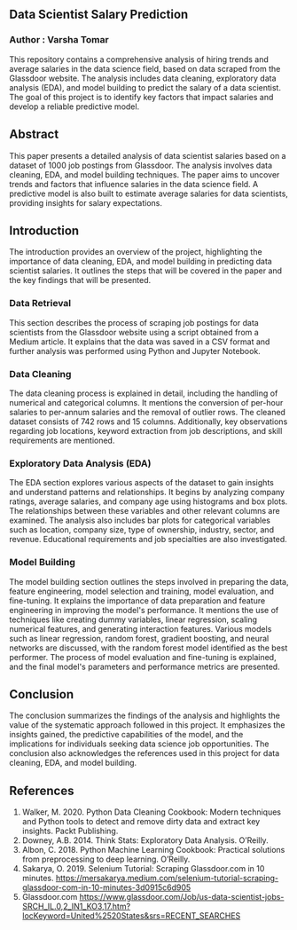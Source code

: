 ## Data Scientist Salary Prediction

### Author : Varsha Tomar

This repository contains a comprehensive analysis of hiring trends and average salaries in the data science field, based on data scraped from the Glassdoor website. The analysis includes data cleaning, exploratory data analysis (EDA), and model building to predict the salary of a data scientist. The goal of this project is to identify key factors that impact salaries and develop a reliable predictive model.

## Abstract
This paper presents a detailed analysis of data scientist salaries based on a dataset of 1000 job postings from Glassdoor. The analysis involves data cleaning, EDA, and model building techniques. The paper aims to uncover trends and factors that influence salaries in the data science field. A predictive model is also built to estimate average salaries for data scientists, providing insights for salary expectations.

## Introduction
The introduction provides an overview of the project, highlighting the importance of data cleaning, EDA, and model building in predicting data scientist salaries. It outlines the steps that will be covered in the paper and the key findings that will be presented.

### Data Retrieval
This section describes the process of scraping job postings for data scientists from the Glassdoor website using a script obtained from a Medium article. It explains that the data was saved in a CSV format and further analysis was performed using Python and Jupyter Notebook.
### Data Cleaning
The data cleaning process is explained in detail, including the handling of numerical and categorical columns. It mentions the conversion of per-hour salaries to per-annum salaries and the removal of outlier rows. The cleaned dataset consists of 742 rows and 15 columns. Additionally, key observations regarding job locations, keyword extraction from job descriptions, and skill requirements are mentioned.
### Exploratory Data Analysis (EDA)
The EDA section explores various aspects of the dataset to gain insights and understand patterns and relationships. It begins by analyzing company ratings, average salaries, and company age using histograms and box plots. The relationships between these variables and other relevant columns are examined. The analysis also includes bar plots for categorical variables such as location, company size, type of ownership, industry, sector, and revenue. Educational requirements and job specialties are also investigated.
### Model Building
The model building section outlines the steps involved in preparing the data, feature engineering, model selection and training, model evaluation, and fine-tuning. It explains the importance of data preparation and feature engineering in improving the model's performance. It mentions the use of techniques like creating dummy variables, linear regression, scaling numerical features, and generating interaction features. Various models such as linear regression, random forest, gradient boosting, and neural networks are discussed, with the random forest model identified as the best performer. The process of model evaluation and fine-tuning is explained, and the final model's parameters and performance metrics are presented.

## Conclusion
The conclusion summarizes the findings of the analysis and highlights the value of the systematic approach followed in this project. It emphasizes the insights gained, the predictive capabilities of the model, and the implications for individuals seeking data science job opportunities. The conclusion also acknowledges the references used in this project for data cleaning, EDA, and model building.

## References
1.	Walker, M. 2020. Python Data Cleaning Cookbook: Modern techniques and Python tools to detect and remove dirty data and extract key insights. Packt Publishing.
2.	Downey, A.B. 2014. Think Stats: Exploratory Data Analysis. O’Reilly.
3.	Albon, C. 2018. Python Machine Learning Cookbook: Practical solutions from preprocessing to deep learning. O’Reilly.
4.	Sakarya, O. 2019. Selenium Tutorial: Scraping Glassdoor.com in 10 minutes. https://mersakarya.medium.com/selenium-tutorial-scraping-glassdoor-com-in-10-minutes-3d0915c6d905
5.	Glassdoor.com https://www.glassdoor.com/Job/us-data-scientist-jobs-SRCH_IL.0,2_IN1_KO3,17.htm?locKeyword=United%2520States&srs=RECENT_SEARCHES
